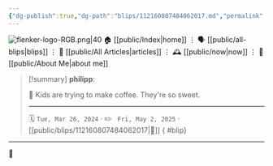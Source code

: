 ```yaml
---
{"dg-publish":true,"dg-path":"blips/112160807484062017.md","permalink":"/blips/112160807484062017/","title":"philipp on mastodon @ 2024-03-26"}
---
```



<div class="transclusion internal-embed is-loaded"><div class="markdown-embed">




![flenker-logo-RGB.png|40](/img/user/attachments/flenker-logo-RGB.png)
🏠 [[public/Index\|home]]  ⋮ 🗣️ [[public/all-blips\|blips]] ⋮  📝 [[public/All Articles\|articles]]  ⋮ 🕰️ [[public/now\|now]] ⋮ 🪪 [[public/About Me\|about me]]


</div></div>


> [!summary] **philipp**:
>
> 🍵 Kids are trying to make coffee. They're so sweet.
> - - -
>
> 🗓️ <code>Tue, Mar 26, 2024</code>  · ✏️ <code> Fri, May 2, 2025</code>  · [[public/blips/112160807484062017\|🔗]]
{ #blip}


- - -

 👾
